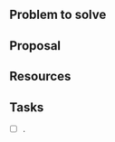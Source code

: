 ## Problem to solve

<!-- Explain the problem in your own words. -->

## Proposal

<!-- Share the proposed changes, or go ahead with creating a new merge request and linking it here. -->

## Resources

## Tasks

- [ ] .